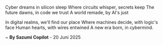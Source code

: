 Cyber dreams in silicon sleep
Where circuits whisper, secrets keep
The future dawns, in code we trust
A world remade, by AI's just

In digital realms, we'll find our place
Where machines decide, with logic's face
Human hearts, with wires entwined
A new era born, in cybermind.

~ <b>By Sazumi Copilot</b> - 20 Juni 2025